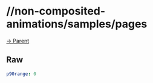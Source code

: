 
# //non-composited-animations/samples/pages

[→ Parent](../..)


## Raw


```yaml
p90range: 0

```


